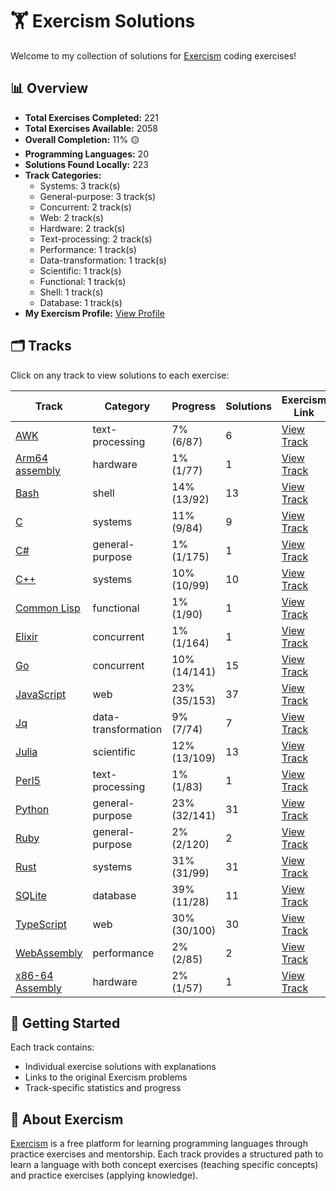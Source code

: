 # 🏋️ Exercism Solutions

Welcome to my collection of solutions for [Exercism](https://exercism.org/) coding exercises!

## 📊 Overview

- **Total Exercises Completed:** 221
- **Total Exercises Available:** 2058
- **Overall Completion:** 11% 🟡
- **Programming Languages:** 20
- **Solutions Found Locally:** 223
- **Track Categories:**
  - Systems: 3 track(s)
  - General-purpose: 3 track(s)
  - Concurrent: 2 track(s)
  - Web: 2 track(s)
  - Hardware: 2 track(s)
  - Text-processing: 2 track(s)
  - Performance: 1 track(s)
  - Data-transformation: 1 track(s)
  - Scientific: 1 track(s)
  - Functional: 1 track(s)
  - Shell: 1 track(s)
  - Database: 1 track(s)
- **My Exercism Profile:** [View Profile](https://exercism.org/profiles/princemuel)

## 🗂️ Tracks

Click on any track to view solutions to each exercise:

| Track | Category | Progress | Solutions | Exercism Link | Last Updated |
|-------|----------|----------|-----------|-------------|-------------|
| [AWK](awk/README.md) | text-processing | 7% (6/87) | 6 | [View Track](https://exercism.org/tracks/awk) | 2025-06-26 |
| [Arm64 assembly](arm64-assembly/README.md) | hardware | 1% (1/77) | 1 | [View Track](https://exercism.org/tracks/arm64-assembly) | 2025-06-26 |
| [Bash](bash/README.md) | shell | 14% (13/92) | 13 | [View Track](https://exercism.org/tracks/bash) | 2025-06-26 |
| [C](c/README.md) | systems | 11% (9/84) | 9 | [View Track](https://exercism.org/tracks/c) | 2025-06-26 |
| [C#](csharp/README.md) | general-purpose | 1% (1/175) | 1 | [View Track](https://exercism.org/tracks/csharp) | 2025-06-26 |
| [C++](cpp/README.md) | systems | 10% (10/99) | 10 | [View Track](https://exercism.org/tracks/cpp) | 2025-06-26 |
| [Common Lisp](common-lisp/README.md) | functional | 1% (1/90) | 1 | [View Track](https://exercism.org/tracks/common-lisp) | 2025-06-26 |
| [Elixir](elixir/README.md) | concurrent | 1% (1/164) | 1 | [View Track](https://exercism.org/tracks/elixir) | 2025-06-26 |
| [Go](go/README.md) | concurrent | 10% (14/141) | 15 | [View Track](https://exercism.org/tracks/go) | 2025-06-26 |
| [JavaScript](javascript/README.md) | web | 23% (35/153) | 37 | [View Track](https://exercism.org/tracks/javascript) | 2025-06-26 |
| [Jq](jq/README.md) | data-transformation | 9% (7/74) | 7 | [View Track](https://exercism.org/tracks/jq) | 2025-06-26 |
| [Julia](julia/README.md) | scientific | 12% (13/109) | 13 | [View Track](https://exercism.org/tracks/julia) | 2025-06-26 |
| [Perl5](perl5/README.md) | text-processing | 1% (1/83) | 1 | [View Track](https://exercism.org/tracks/perl5) | 2025-06-26 |
| [Python](python/README.md) | general-purpose | 23% (32/141) | 31 | [View Track](https://exercism.org/tracks/python) | 2025-06-26 |
| [Ruby](ruby/README.md) | general-purpose | 2% (2/120) | 2 | [View Track](https://exercism.org/tracks/ruby) | 2025-06-26 |
| [Rust](rust/README.md) | systems | 31% (31/99) | 31 | [View Track](https://exercism.org/tracks/rust) | 2025-06-26 |
| [SQLite](sqlite/README.md) | database | 39% (11/28) | 11 | [View Track](https://exercism.org/tracks/sqlite) | 2025-06-26 |
| [TypeScript](typescript/README.md) | web | 30% (30/100) | 30 | [View Track](https://exercism.org/tracks/typescript) | 2025-06-26 |
| [WebAssembly](wasm/README.md) | performance | 2% (2/85) | 2 | [View Track](https://exercism.org/tracks/wasm) | 2025-06-26 |
| [x86-64 Assembly](x86-64-assembly/README.md) | hardware | 2% (1/57) | 1 | [View Track](https://exercism.org/tracks/x86-64-assembly) | 2025-06-26 |

## 🚀 Getting Started

Each track contains:

- Individual exercise solutions with explanations
- Links to the original Exercism problems
- Track-specific statistics and progress

## 📝 About Exercism

[Exercism](https://exercism.org/) is a free platform for learning programming languages through practice exercises and mentorship. Each track provides a structured path to learn a language with both concept exercises (teaching specific concepts) and practice exercises (applying knowledge).
